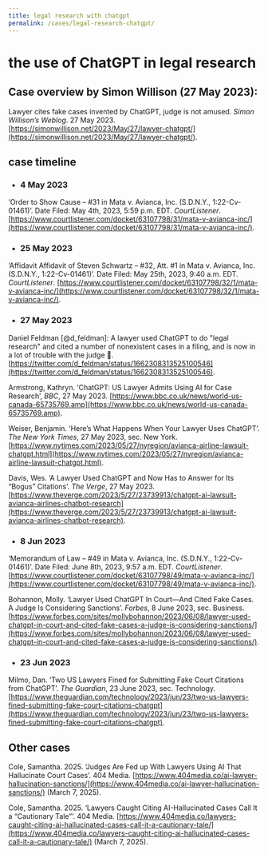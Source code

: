 ```yaml
---
title: legal research with chatgpt
permalink: /cases/legal-research-chatgpt/
---
```


# the use of ChatGPT in legal research

## Case overview by Simon Willison (27 May 2023):

Lawyer cites fake cases invented by ChatGPT, judge is not amused. *Simon Willison’s Weblog*. 27 May 2023. [https://simonwillison.net/2023/May/27/lawyer-chatgpt/](https://simonwillison.net/2023/May/27/lawyer-chatgpt/).

## case timeline

- ### 4 May 2023

‘Order to Show Cause – #31 in Mata v. Avianca, Inc. (S.D.N.Y., 1:22-Cv-01461)’. Date Filed: May 4th, 2023, 5:59 p.m. EDT. *CourtListener*. [https://www.courtlistener.com/docket/63107798/31/mata-v-avianca-inc/](https://www.courtlistener.com/docket/63107798/31/mata-v-avianca-inc/).

- ### 25 May 2023
‘Affidavit Affidavit of Steven Schwartz – #32, Att. #1 in Mata v. Avianca, Inc. (S.D.N.Y., 1:22-Cv-01461)’. Date Filed: May 25th, 2023, 9:40 a.m. EDT. *CourtListener*. [https://www.courtlistener.com/docket/63107798/32/1/mata-v-avianca-inc/](https://www.courtlistener.com/docket/63107798/32/1/mata-v-avianca-inc/).




- ### 27 May 2023

Daniel Feldman [@d_feldman]: A lawyer used ChatGPT to do "legal research" and cited a number of nonexistent cases in a filing, and is now in a lot of trouble with the judge 🤣. [https://twitter.com/d_feldman/status/1662308313525100546](https://twitter.com/d_feldman/status/1662308313525100546).


Armstrong, Kathryn. ‘ChatGPT: US Lawyer Admits Using AI for Case Research’, *BBC*, 27 May 2023. [https://www.bbc.co.uk/news/world-us-canada-65735769.amp](https://www.bbc.co.uk/news/world-us-canada-65735769.amp).


Weiser, Benjamin. ‘Here’s What Happens When Your Lawyer Uses ChatGPT’. *The New York Times*, 27 May 2023, sec. New York. [https://www.nytimes.com/2023/05/27/nyregion/avianca-airline-lawsuit-chatgpt.html](https://www.nytimes.com/2023/05/27/nyregion/avianca-airline-lawsuit-chatgpt.html).

Davis, Wes. ‘A Lawyer Used ChatGPT and Now Has to Answer for Its “Bogus” Citations’. *The Verge*, 27 May 2023. [https://www.theverge.com/2023/5/27/23739913/chatgpt-ai-lawsuit-avianca-airlines-chatbot-research](https://www.theverge.com/2023/5/27/23739913/chatgpt-ai-lawsuit-avianca-airlines-chatbot-research).



- ### 8 Jun 2023
‘Memorandum of Law – #49 in Mata v. Avianca, Inc. (S.D.N.Y., 1:22-Cv-01461)’. Date Filed: June 8th, 2023, 9:57 a.m. EDT. *CourtListener*. [https://www.courtlistener.com/docket/63107798/49/mata-v-avianca-inc/](https://www.courtlistener.com/docket/63107798/49/mata-v-avianca-inc/).


Bohannon, Molly. ‘Lawyer Used ChatGPT In Court—And Cited Fake Cases. A Judge Is Considering Sanctions’. *Forbes*, 8 June 2023, sec. Business. [https://www.forbes.com/sites/mollybohannon/2023/06/08/lawyer-used-chatgpt-in-court-and-cited-fake-cases-a-judge-is-considering-sanctions/](https://www.forbes.com/sites/mollybohannon/2023/06/08/lawyer-used-chatgpt-in-court-and-cited-fake-cases-a-judge-is-considering-sanctions/).


- ### 23 Jun 2023
Milmo, Dan. ‘Two US Lawyers Fined for Submitting Fake Court Citations from ChatGPT’. *The Guardian*, 23 June 2023, sec. Technology. [https://www.theguardian.com/technology/2023/jun/23/two-us-lawyers-fined-submitting-fake-court-citations-chatgpt](https://www.theguardian.com/technology/2023/jun/23/two-us-lawyers-fined-submitting-fake-court-citations-chatgpt).



## Other cases

Cole, Samantha. 2025. ‘Judges Are Fed up With Lawyers Using AI That Hallucinate Court Cases’. 404 Media. [https://www.404media.co/ai-lawyer-hallucination-sanctions/](https://www.404media.co/ai-lawyer-hallucination-sanctions/) (March 7, 2025).


Cole, Samantha. 2025. ‘Lawyers Caught Citing AI-Hallucinated Cases Call It a “Cautionary Tale”’. 404 Media. [https://www.404media.co/lawyers-caught-citing-ai-hallucinated-cases-call-it-a-cautionary-tale/](https://www.404media.co/lawyers-caught-citing-ai-hallucinated-cases-call-it-a-cautionary-tale/) (March 7, 2025).

